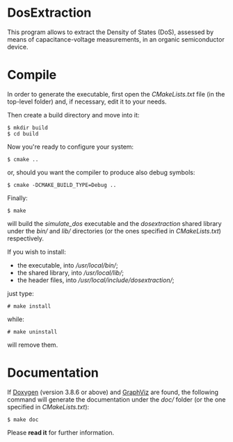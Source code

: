 DosExtraction
=============

This program allows to extract the Density of States (DoS), assessed by means of capacitance-voltage measurements, in an organic semiconductor device.

Compile
=======

In order to generate the executable, first open the *CMakeLists.txt* file (in the top-level folder) and, if necessary, edit it to your needs.

Then create a build directory and move into it:

```
$ mkdir build
$ cd build
```

Now you're ready to configure your system:

```
$ cmake ..
```

or, should you want the compiler to produce also debug symbols:

```
$ cmake -DCMAKE_BUILD_TYPE=Debug ..
```

Finally:

```
$ make
```

will build the *simulate\_dos* executable and the *dosextraction* shared library under the *bin/* and *lib/*
directories (or the ones specified in *CMakeLists.txt*) respectively.

If you wish to install:

* the executable, into */usr/local/bin/*;
* the shared library, into */usr/local/lib/*;
* the header files, into */usr/local/include/dosextraction/*;

just type:

```
# make install
```

while:

```
# make uninstall
```

will remove them.

Documentation
=============

If [Doxygen](http://www.doxygen.org) (version 3.8.6 or above) and [GraphViz](http://www.graphviz.org)
are found, the following command will generate the documentation under the *doc/* folder (or the one specified
in *CMakeLists.txt*):

```
$ make doc
```

Please **read it** for further information.